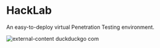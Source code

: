 # HackLab
An easy-to-deploy virtual Penetration Testing environment.

![external-content duckduckgo com](https://user-images.githubusercontent.com/8818608/91989187-7e377c00-ed30-11ea-8afa-78dc1194a6cf.jpeg)
